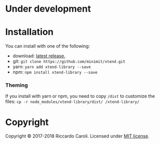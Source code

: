 
# Under development

# Installation

You can install with one of the following:
* download: [latest release.](https://github.com/minimit/xtend/releases/latest)
* git: `git clone https://github.com/minimit/xtend.git`
* yarn: `yarn add xtend-library --save`
* npm: `npm install xtend-library --save`

### Theming

If you install with yarn or npm, you need to copy `/dist` to customize the files:
`cp -r node_modules/xtend-library/dist/ /xtend-library/`

# Copyright

Copyright © 2017-2018 Riccardo Caroli. Licensed under [MIT license](http://www.opensource.org/licenses/mit-license.php).

